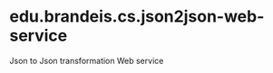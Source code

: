 edu.brandeis.cs.json2json-web-service
=====================================

Json to Json transformation Web service

